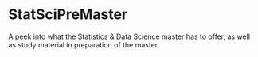 # StatSciPreMaster
A peek into what the Statistics &amp; Data Science master has to offer, as well as study material in preparation of the master.
